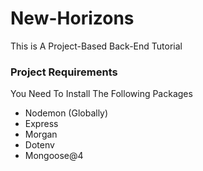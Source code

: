 # New-Horizons

This is A Project-Based Back-End Tutorial

### Project Requirements

You Need To Install The Following Packages

- Nodemon (Globally)
- Express
- Morgan
- Dotenv
- Mongoose@4
